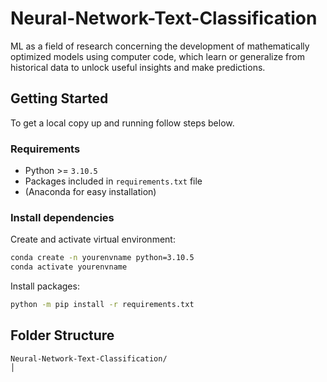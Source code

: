 # Neural-Network-Text-Classification
ML as a field of research concerning the development of mathematically optimized models using computer code, which learn or generalize from historical data to unlock useful insights and make predictions.

## Getting Started

To get a local copy up and running follow steps below.
### Requirements
* Python >= `3.10.5`
* Packages included in `requirements.txt` file
* (Anaconda for easy installation)

### Install dependencies

Create and activate virtual environment:
```sh
conda create -n yourenvname python=3.10.5
conda activate yourenvname
```

Install packages:
```sh
python -m pip install -r requirements.txt
```

## Folder Structure
  ```
  Neural-Network-Text-Classification/
  │
